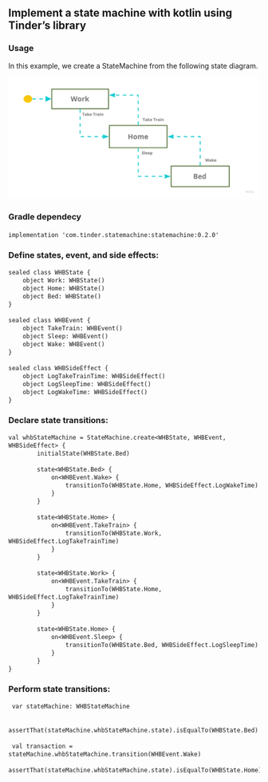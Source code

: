 ## Implement a state machine with kotlin using Tinder’s library

### Usage

In this example, we create a StateMachine from the following state diagram.


![alt text](https://github.com/sandeshbodake/tinder-statemachine-example/blob/master/example/sample-example.jpg)


### Gradle dependecy

```implementation 'com.tinder.statemachine:statemachine:0.2.0'```

### Define states, event, and side effects:

```
sealed class WHBState {
    object Work: WHBState()
    object Home: WHBState()
    object Bed: WHBState()
}

sealed class WHBEvent {
    object TakeTrain: WHBEvent()
    object Sleep: WHBEvent()
    object Wake: WHBEvent()
}

sealed class WHBSideEffect {
    object LogTakeTrainTime: WHBSideEffect()
    object LogSleepTime: WHBSideEffect()
    object LogWakeTime: WHBSideEffect()
}
```

### Declare state transitions:

```
val whbStateMachine = StateMachine.create<WHBState, WHBEvent, WHBSideEffect> {
        initialState(WHBState.Bed)

        state<WHBState.Bed> {
            on<WHBEvent.Wake> {
                transitionTo(WHBState.Home, WHBSideEffect.LogWakeTime)
            }
        }

        state<WHBState.Home> {
            on<WHBEvent.TakeTrain> {
                transitionTo(WHBState.Work, WHBSideEffect.LogTakeTrainTime)
            }
        }

        state<WHBState.Work> {
            on<WHBEvent.TakeTrain> {
                transitionTo(WHBState.Home, WHBSideEffect.LogTakeTrainTime)
            }
        }

        state<WHBState.Home> {
            on<WHBEvent.Sleep> {
                transitionTo(WHBState.Bed, WHBSideEffect.LogSleepTime)
            }
        }
}
```


### Perform state transitions:

```
 var stateMachine: WHBStateMachine

 assertThat(stateMachine.whbStateMachine.state).isEqualTo(WHBState.Bed)

 val transaction = stateMachine.whbStateMachine.transition(WHBEvent.Wake)
        assertThat(stateMachine.whbStateMachine.state).isEqualTo(WHBState.Home)
```

